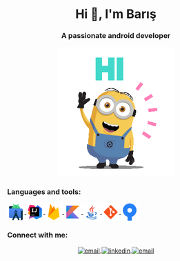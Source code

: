 <h1 align="center">Hi 👋, I'm Barış</h1>

<h3 align="center">A passionate android developer</h3>

<p align="center"><img src="images/hello_there.gif"></p>


<h3 align="left">Languages and tools:</h3>
<p align="left">
	<a href = "https://developer.android.com/studio" target="_blank">
		<img align="center" src="/images/android-studio.svg" alt="Android Studio" height="40" width="40" />
	</a>
	<a href = "https://www.jetbrains.com/idea/" target="_blank">
		<img align="center" src="/images/intellij-idea.svg" alt="Intellij Idea" height="40" width="40" />
	</a>
	<a href = "https://firebase.google.com/" target="_blank">
		<img align="center" src="/images/firebase.svg" alt="Firebase" height="40" width="40" />
	</a>
	<a href = "https://kotlinlang.org/" target="_blank">
		<img align="center" src="/images/kotlin.svg" alt="Kotlin" height="40" width="40" />
	</a>
	<a href = "https://docs.oracle.com/javase/8/docs/technotes/guides/language/index.html" target="_blank">
		<img align="center" src="/images/java.svg" alt="Java" height="40" width="40" />
	</a>
	<a href = "https://git-scm.com/" target="_blank">
		<img align="center" src="/images/git.svg" alt="Git" height="40" width="40" />
	</a>
	<a href = "https://www.sourcetreeapp.com/" target="_blank">
		<img align="center" src="/images/sourcetree.png" alt="Sourcetree" height="40" width="40" />
	</a>
</p>
<h3 align="left">Connect with me:</h3>

<p align="center">
	<a href="mailto:barisskeser@hotmail.com" target="_blank">
		<img align="center" src="https://upload.wikimedia.org/wikipedia/commons/d/df/Microsoft_Office_Outlook_%282018%E2%80%93present%29.svg" alt="email" height="40" width="40" />
	</a>
	<a href="https://www.linkedin.com/in/barisskeser/" target="_blank"">
		<img align="center" src="https://upload.wikimedia.org/wikipedia/commons/c/c9/Linkedin.svg" alt="linkedin" height="40" width="40" />
	</a>
	<a href="mailto:baris.developapp@gmail.com" target="_blank">
		<img align="center" src="https://upload.wikimedia.org/wikipedia/commons/7/7e/Gmail_icon_%282020%29.svg" alt="email" height="40" width="40" />
	</a>
</p>


<!--
**barisskeser/barisskeser** is a ✨ _special_ ✨ repository because its `README.md` (this file) appears on your GitHub profile.

Here are some ideas to get you started:

- 🔭 I’m currently working on ...
- 🌱 I’m currently learning ...
- 👯 I’m looking to collaborate on ...
- 🤔 I’m looking for help with ...
- 💬 Ask me about ...
- 📫 How to reach me: ...
- 😄 Pronouns: ...
- ⚡ Fun fact: ...
-->

